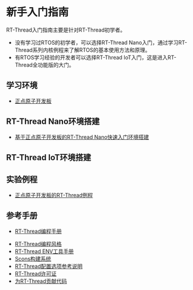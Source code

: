 # 新手入门指南 #
RT-Thread入门指南主要是针对RT-Thread初学者。

* 没有学习过RTOS的初学者，可以选择RT-Thread Nano入门，通过学习RT-Thread系列内核例程来了解RTOS的基本使用方法和原理。
* 有RTOS学习经验的开发者可以选择RT-Thread IoT入门，这是进入RT-Thread全功能版的大门。

## 学习环境 ##
* [正点原子开发板](http://#)

## RT-Thread Nano环境搭建 ##
* [基于正点原子开发板的RT-Thread Nano快速入门环境搭建](../applicationnote/apollo_nano_start.md)

## RT-Thread IoT环境搭建 ##
<!-- * [基于正点原子开发板的RT-Thread IoT快速入门环境搭建](../applicationnote/apollo_advanced.md) -->

<!-- 
## 实验手册
* [基于正点原子开发板的RT-Thread实验手册](http://#)
-->

## 实验例程 ##
* [正点原子开发板的RT-Thread例程](http://pan.baidu.com/s/1sl4sWjj)

## 参考手册 ##
* [RT-Thread编程手册](../../zh/1chapters/02-chapter_thread.md)
<!-- * [RT-Thread内核API手册](http://#)-->
* [RT-Thread编程风格](../tutorials/codingstyle.md)
* [RT-Thread ENV工具手册](../../zh/5chapters/01-chapter_env_manual.md)
* [Scons构建系统](../../zh/1chapters/10-chapter_scons.md)
* [RT-Thread配置选项参考说明](rtconfig.md)
* [RT-Thread许可证](../tutorials/license.md)
* [为RT-Thread贡献代码](../../zh/9appendix/03_github.md)